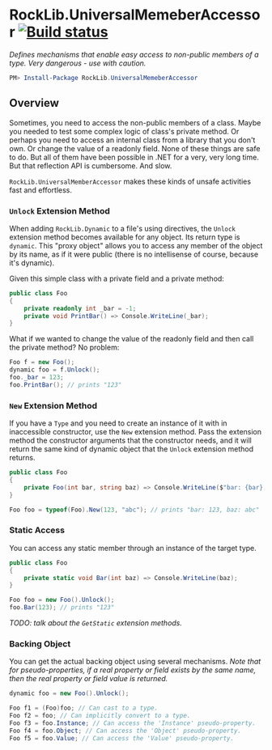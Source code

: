 # RockLib.UniversalMemeberAccessor [![Build status](https://ci.appveyor.com/api/projects/status/oaebm3r0g1hcc8nx?svg=true)](https://ci.appveyor.com/project/bfriesen/rocklib-core-2eygt)

*Defines mechanisms that enable easy access to non-public members of a type. Very dangerous - use with caution.*

```powershell
PM> Install-Package RockLib.UniversalMemeberAccessor
```

## Overview

Sometimes, you need to access the non-public members of a class. Maybe you needed to test some complex logic of class's private method. Or perhaps you need to access an internal class from a library that you don't own. Or change the value of a readonly field. None of these things are safe to do. But all of them have been possible in .NET for a very, very long time. But that reflection API is cumbersome. And slow.

`RockLib.UniversalMemberAccessor` makes these kinds of unsafe activities fast and effortless.

### `Unlock` Extension Method

When adding `RockLib.Dynamic` to a file's using directives, the `Unlock` extension method becomes available for any object. Its return type is `dynamic`. This "proxy object" allows you to access any member of the object by its name, as if it were public (there is no intellisense of course, because it's dynamic).

Given this simple class with a private field and a private method:

```c#
public class Foo
{
    private readonly int _bar = -1;    
    private void PrintBar() => Console.WriteLine(_bar);
}
```

What if we wanted to change the value of the readonly field and then call the private method? No problem:

```c#
Foo f = new Foo();
dynamic foo = f.Unlock();
foo._bar = 123;
foo.PrintBar(); // prints "123"
```

### `New` Extension Method

If you have a `Type` and you need to create an instance of it with in inaccessible constructor, use the `New` extension method. Pass the extension method the constructor arguments that the constructor needs, and it will return the same kind of dynamic object that the `Unlock` extension method returns.

```c#
public class Foo
{
    private Foo(int bar, string baz) => Console.WriteLine($"bar: {bar}, baz: {baz}");
}

Foo foo = typeof(Foo).New(123, "abc"); // prints "bar: 123, baz: abc"
```

### Static Access

You can access any static member through an instance of the target type.

```c#
public class Foo
{
    private static void Bar(int baz) => Console.WriteLine(baz);
}

Foo foo = new Foo().Unlock();
foo.Bar(123); // prints "123"
```

*TODO: talk about the `GetStatic` extension methods.*

### Backing Object

You can get the actual backing object using several mechanisms. *Note that for pseudo-properties, if a real property or field exists by the same name, then the real property or field value is returned.*

```c#
dynamic foo = new Foo().Unlock();

Foo f1 = (Foo)foo; // Can cast to a type.
Foo f2 = foo; // Can implicitly convert to a type.
Foo f3 = foo.Instance; // Can access the 'Instance' pseudo-property.
Foo f4 = foo.Object; // Can access the 'Object' pseudo-property.
Foo f5 = foo.Value; // Can access the 'Value' pseudo-property.
```
